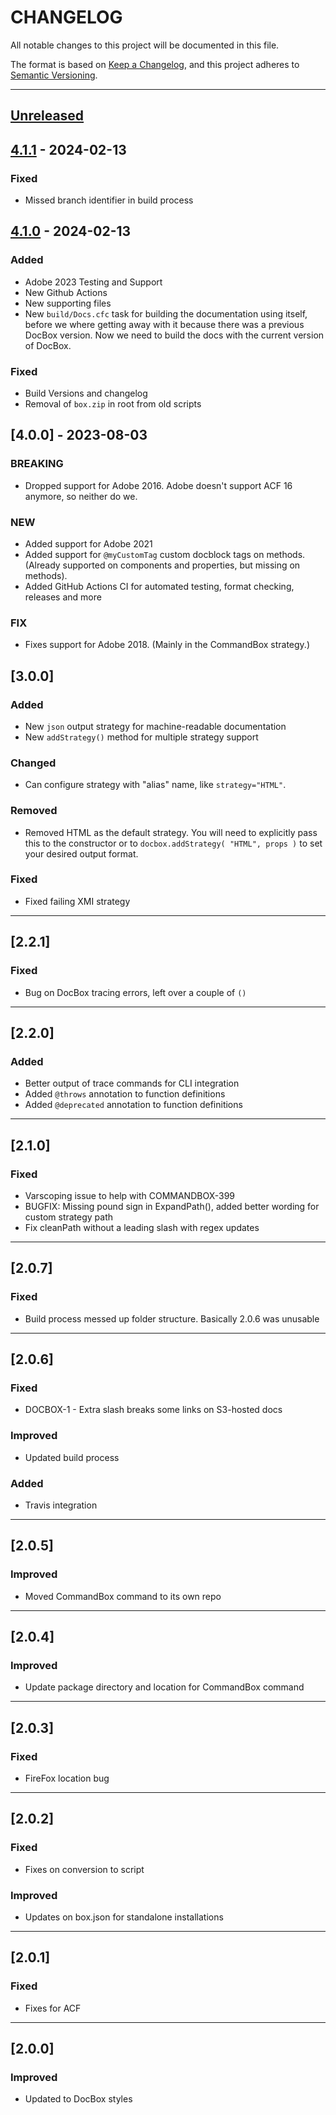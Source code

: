 # CHANGELOG

All notable changes to this project will be documented in this file.

The format is based on [Keep a Changelog](https://keepachangelog.com/en/1.0.0/),
and this project adheres to [Semantic Versioning](https://semver.org/spec/v2.0.0.html).

* * *

## [Unreleased]

## [4.1.1] - 2024-02-13

### Fixed

- Missed branch identifier in build process

## [4.1.0] - 2024-02-13

### Added

- Adobe 2023 Testing and Support
- New Github Actions
- New supporting files
- New `build/Docs.cfc` task for building the documentation using itself, before we where getting away with it because there was a previous DocBox version. Now we need to build the docs with the current version of DocBox.

### Fixed

- Build Versions and changelog
- Removal of `box.zip` in root from old scripts

## [4.0.0] - 2023-08-03

### BREAKING

- Dropped support for Adobe 2016. Adobe doesn't support ACF 16 anymore, so neither do we.

### NEW

- Added support for Adobe 2021
- Added support for `@myCustomTag` custom docblock tags on methods. (Already supported on components and properties, but missing on methods).
- Added GitHub Actions CI for automated testing, format checking, releases and more

### FIX

- Fixes support for Adobe 2018. (Mainly in the CommandBox strategy.)

## [3.0.0]

### Added

- New `json` output strategy for machine-readable documentation
- New `addStrategy()` method for multiple strategy support

### Changed

- Can configure strategy with "alias" name, like `strategy="HTML"`.

### Removed

- Removed HTML as the default strategy. You will need to explicitly pass this to the constructor or to `docbox.addStrategy( "HTML", props )` to set your desired output format.

### Fixed

- Fixed failing XMI strategy

* * *

## [2.2.1]

### Fixed

- Bug on DocBox tracing errors, left over a couple of `()`

* * *

## [2.2.0]

### Added

- Better output of trace commands for CLI integration
- Added `@throws` annotation to function definitions
- Added `@deprecated` annotation to function definitions

* * *

## [2.1.0]

### Fixed

- Varscoping issue to help with COMMANDBOX-399
- BUGFIX: Missing pound sign in ExpandPath(), added better wording for custom strategy path
- Fix cleanPath without a leading slash with regex updates

* * *

## [2.0.7]

### Fixed

- Build process messed up folder structure. Basically 2.0.6 was unusable

* * *

## [2.0.6]

### Fixed

- DOCBOX-1 - Extra slash breaks some links on S3-hosted docs

### Improved

- Updated build process

### Added

- Travis integration

* * *

## [2.0.5]

### Improved

- Moved CommandBox command to its own repo

* * *

## [2.0.4]

### Improved

- Update package directory and location for CommandBox command

* * *

## [2.0.3]

### Fixed

- FireFox location bug

* * *

## [2.0.2]

### Fixed

- Fixes on conversion to script

### Improved

- Updates on box.json for standalone installations

* * *

## [2.0.1]

### Fixed

- Fixes for ACF

* * *

## [2.0.0]

### Improved

- Updated to DocBox styles

[Unreleased]: https://github.com/Ortus-Solutions/DocBox/compare/v4.1.1...HEAD

[4.1.1]: https://github.com/Ortus-Solutions/DocBox/compare/v4.1.0...v4.1.1

[4.1.0]: https://github.com/Ortus-Solutions/DocBox/compare/e6d838c31f224f6a162e95612762f8fa9ee87280...v4.1.0
